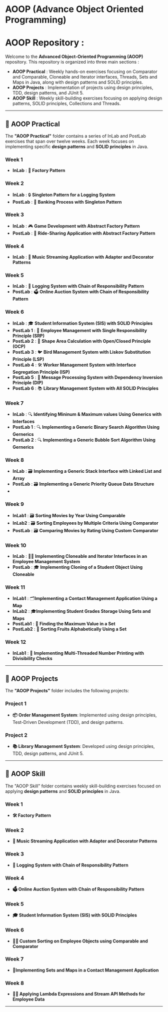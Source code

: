 # AOOP (Advance Object Oriented Programming) 
  
# AOOP Repository :
 
Welcome to the **Advanced Object-Oriented Programming (AOOP)** repository. This repository is organized into three main sections : 

- **AOOP Practical** : Weekly hands-on exercises focusing on Comparator and Comparable, Cloneable and Iterator interfaces, Threads, Sets and Maps in Java, along with design patterns and SOLID principles.
- **AOOP Projects** : Implementation of projects using design principles, TDD, design patterns, and JUnit 5.
- **AOOP Skill** : Weekly skill-building exercises focusing on applying design patterns, SOLID principles, Collections and Threads.

---
 
## 📁 AOOP Practical

The **"AOOP Practical"** folder contains a series of InLab and PostLab exercises that span over twelve weeks. Each week focuses on implementing specific **design patterns** and **SOLID principles** in Java.

### Week 1
- **InLab** : 🚀 **Factory Pattern** 

### Week 2
- **InLab** : 🔒 **Singleton Pattern for a Logging System**
- **PostLab** : 🏦 **Banking Process with Singleton Pattern**

### Week 3
- **InLab** : 🎮 **Game Development with Abstract Factory Pattern**
- **PostLab** : 🚕 **Ride-Sharing Application with Abstract Factory Pattern**

### Week 4
- **InLab** : 🎵 **Music Streaming Application with Adapter and Decorator Patterns**

### Week 5
- **InLab** : 📜 **Logging System with Chain of Responsibility Pattern**
- **PostLab** : 🗳️ **Online Auction System with Chain of Responsibility Pattern**

### Week 6
- **InLab** : 🎓 **Student Information System (SIS) with SOLID Principles**
- **PostLab 1** : 👥 **Employee Management with Single Responsibility Principle (SRP)**
- **PostLab 2** : 📐 **Shape Area Calculation with Open/Closed Principle (OCP)**
- **PostLab 3** : 🐦 **Bird Management System with Liskov Substitution Principle (LSP)**
- **PostLab 4** : 🛠 **Worker Management System with Interface Segregation Principle (ISP)**
- **PostLab 5** : 💬 **Message Processing System with Dependency Inversion Principle (DIP)**
- **PostLab 6** : 📚 **Library Management System with All SOLID Principles**
  
### Week 7
-  **InLab** : 🔍 **Identifying Mininum & Maximum values Using Generics with Interfaces**
-  **PostLab 1** : 🔍 **Implementing a Generic Binary Search Algorithm Using Gernerics**
-  **PostLab 2** : 🔍 **Implementing a Generic Bubble Sort Algorithm Using Gernerics**

### Week 8
-  **InLab** : 🗃️ **Implementing a Generic Stack Interface with Linked List and Array**
-  **PostLab** : 🗃️ **Implementing a Generic Priority Queue Data Structure**
-  
### Week 9
-  **InLab1** : 🗃️ **Sorting Movies by Year Using Comparable**
-  **InLab2** : 🗃️ **Sorting Employees by Multiple Criteria Using Comparator**
-  **PostLab** : 🗃️ **Comparing Movies by Rating Using Custom Comparator**
  
### Week 10
-  **InLab** : 🧑‍💻 **Implementing Cloneable and Iterator Interfaces in an Employee Management System**
-  **PostLab** : 🎓 **Implementing Cloning of a Student Object Using Cloneable**
  
### Week 11
-  **InLab1** : 🗂️**Implementing a Contact Management Application Using a Map**
-  **InLab2** :  🎓**Implementing Student Grades Storage Using Sets and Maps**
-  **PostLab1** : 🔢 **Finding the Maximum Value in a Set**
-  **PostLab2** : 🍎 **Sorting Fruits Alphabetically Using a Set**

### Week 12
- **InLab1** : 🔢 **Implementing Multi-Threaded Number Printing with Divisibility Checks**
  
---

## 📁 AOOP Projects

The **"AOOP Projects"** folder includes the following projects: 

### Project 1
- **📦 Order Management System**: Implemented using design principles, Test-Driven Development (TDD), and design patterns.

### Project 2
- **📚 Library Management System**: Developed using design principles, TDD, design patterns, and JUnit 5.

---

## 📁 AOOP Skill

The "AOOP Skill" folder contains weekly skill-building exercises focused on applying **design patterns** and **SOLID principles** in Java.
 
### Week 1
- **🛠 Factory Pattern**

### Week 2
- **🎵 Music Streaming Application with Adapter and Decorator Patterns**

### Week 3
- **📜 Logging System with Chain of Responsibility Pattern**

### Week 4
- **🗳️ Online Auction System with Chain of Responsibility Pattern**

### Week 5
- **🎓 Student Information System (SIS) with SOLID Principles**
  
### Week 6
- **🧑‍💻 Custom Sorting on Employee Objects using Comparable and Comparator**
  
### Week 7
- **📱Implementing Sets and Maps in a Contact Management Application**
  
### Week 8
- **🧑‍💻 Applying Lambda Expressions and Stream API Methods for Employee Data**
---

